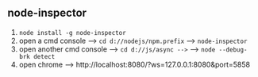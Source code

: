 ##  node-inspector

1.  `node install -g node-inspector`
2.  open a cmd console --> `cd d://nodejs/npm.prefix` --> `node-inspector`
3.  open another cmd console --> `cd d://js/async -->` --> `node --debug-brk detect`
4.  open chrome --> http://localhost:8080/?ws=127.0.0.1:8080&port=5858

